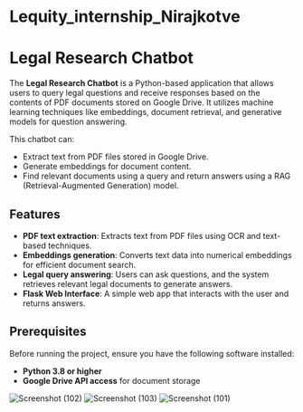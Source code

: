 # Lequity_internship_Nirajkotve

# Legal Research Chatbot

The **Legal Research Chatbot** is a Python-based application that allows users to query legal questions and receive responses based on the contents of PDF documents stored on Google Drive. It utilizes machine learning techniques like embeddings, document retrieval, and generative models for question answering.

This chatbot can:
- Extract text from PDF files stored in Google Drive.
- Generate embeddings for document content.
- Find relevant documents using a query and return answers using a RAG (Retrieval-Augmented Generation) model.

## Features
- **PDF text extraction**: Extracts text from PDF files using OCR and text-based techniques.
- **Embeddings generation**: Converts text data into numerical embeddings for efficient document search.
- **Legal query answering**: Users can ask questions, and the system retrieves relevant legal documents to generate answers.
- **Flask Web Interface**: A simple web app that interacts with the user and returns answers.

## Prerequisites
Before running the project, ensure you have the following software installed:
- **Python 3.8 or higher**
- **Google Drive API access** for document storage





![Screenshot (102)](https://github.com/user-attachments/assets/1a267d71-9d55-4425-9fa9-6dbd461e70e9)
![Screenshot (103)](https://github.com/user-attachments/assets/6ecbf127-3f2f-4a0f-8141-d985fc079fb6)
![Screenshot (101)](https://github.com/user-attachments/assets/4fdf616f-d4d3-44e3-a2aa-a1aec6490a96)
